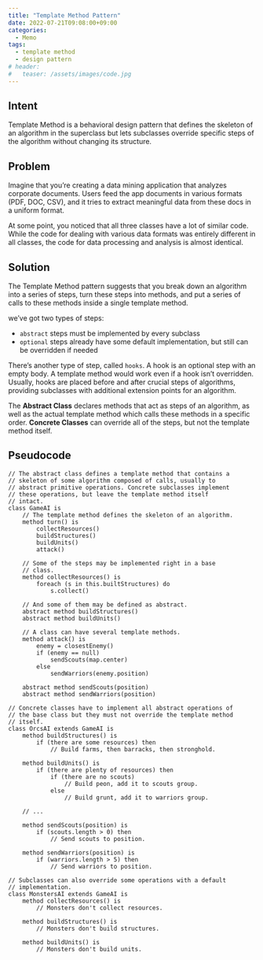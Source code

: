 ```yaml
---
title: "Template Method Pattern"
date: 2022-07-21T09:08:00+09:00
categories:
  - Memo
tags:
  - template method
  - design pattern
# header:
#   teaser: /assets/images/code.jpg
---
```


## Intent

Template Method is a behavioral design pattern that defines the skeleton of an algorithm in the superclass but lets subclasses override specific steps of the algorithm without changing its structure.

## Problem

Imagine that you’re creating a data mining application that analyzes corporate documents. Users feed the app documents in various formats (PDF, DOC, CSV), and it tries to extract meaningful data from these docs in a uniform format.

At some point, you noticed that all three classes have a lot of similar code. While the code for dealing with various data formats was entirely different in all classes, the code for data processing and analysis is almost identical.

## Solution

The Template Method pattern suggests that you break down an algorithm into a series of steps, turn these steps into methods, and put a series of calls to these methods inside a single template method.

we’ve got two types of steps:

- `abstract` steps must be implemented by every subclass
- `optional` steps already have some default implementation, but still can be overridden if needed

There’s another type of step, called `hooks`. A hook is an optional step with an empty body. A template method would work even if a hook isn’t overridden. Usually, hooks are placed before and after crucial steps of algorithms, providing subclasses with additional extension points for an algorithm.

The **Abstract Class** declares methods that act as steps of an algorithm, as well as the actual template method which calls these methods in a specific order. **Concrete Classes** can override all of the steps, but not the template method itself.

## Pseudocode

```
// The abstract class defines a template method that contains a
// skeleton of some algorithm composed of calls, usually to
// abstract primitive operations. Concrete subclasses implement
// these operations, but leave the template method itself
// intact.
class GameAI is
    // The template method defines the skeleton of an algorithm.
    method turn() is
        collectResources()
        buildStructures()
        buildUnits()
        attack()

    // Some of the steps may be implemented right in a base
    // class.
    method collectResources() is
        foreach (s in this.builtStructures) do
            s.collect()

    // And some of them may be defined as abstract.
    abstract method buildStructures()
    abstract method buildUnits()

    // A class can have several template methods.
    method attack() is
        enemy = closestEnemy()
        if (enemy == null)
            sendScouts(map.center)
        else
            sendWarriors(enemy.position)

    abstract method sendScouts(position)
    abstract method sendWarriors(position)

// Concrete classes have to implement all abstract operations of
// the base class but they must not override the template method
// itself.
class OrcsAI extends GameAI is
    method buildStructures() is
        if (there are some resources) then
            // Build farms, then barracks, then stronghold.

    method buildUnits() is
        if (there are plenty of resources) then
            if (there are no scouts)
                // Build peon, add it to scouts group.
            else
                // Build grunt, add it to warriors group.

    // ...

    method sendScouts(position) is
        if (scouts.length > 0) then
            // Send scouts to position.

    method sendWarriors(position) is
        if (warriors.length > 5) then
            // Send warriors to position.

// Subclasses can also override some operations with a default
// implementation.
class MonstersAI extends GameAI is
    method collectResources() is
        // Monsters don't collect resources.

    method buildStructures() is
        // Monsters don't build structures.

    method buildUnits() is
        // Monsters don't build units.
```
